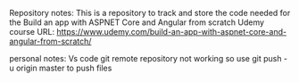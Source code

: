 Repository notes:
    This is a repository to track and store the code needed for the Build an app with ASPNET Core
and Angular from scratch Udemy course
URL: https://www.udemy.com/build-an-app-with-aspnet-core-and-angular-from-scratch/

personal notes:
Vs code git remote repository not working so use git push -u origin master to push files

